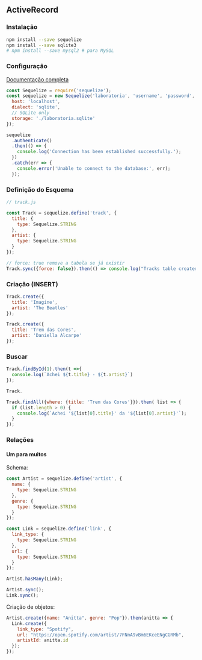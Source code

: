## ActiveRecord

### Instalação
```bash
npm install --save sequelize
npm install --save sqlite3 
# npm install --save mysql2 # para MySQL
```

### Configuração

[Documentação completa](http://docs.sequelizejs.com/manual/tutorial/models-usage.html)

```Javascript
const Sequelize = require('sequelize');
const sequelize = new Sequelize('laboratoria', 'username', 'password', {
  host: 'localhost',
  dialect: 'sqlite',
  // SQLite only
  storage: './laboratoria.sqlite'
});
``` 

```Javascript
sequelize
  .authenticate()
  .then(() => {
    console.log('Connection has been established successfully.');
  })
  .catch(err => {
    console.error('Unable to connect to the database:', err);
  });
```

### Definição do Esquema

```JavaScript
// track.js

const Track = sequelize.define('track', {
  title: {
    type: Sequelize.STRING
  },
  artist: {
    type: Sequelize.STRING
  }
});

// force: true remove a tabela se já existir
Track.sync({force: false}).then(() => console.log("Tracks table created"));
```

### Criação (INSERT)
```JavaScript 
Track.create({
  title: 'Imagine',
  artist: 'The Beatles'
});

Track.create({
  title: 'Trem das Cores',
  artist: 'Daniella Alcarpe'
});

```


### Buscar
```JavaScript 
Track.findById(1).then(t =>{
  console.log(`Achei ${t.title} - ${t.artist}`)
});

Track.
```

```JavaScript
Track.findAll({where: {title: 'Trem das Cores'}}).then( list => {
  if (list.length > 0) {
    console.log(`Achei '${list[0].title}' da '${list[0].artist}'`);
  }
});
```

### Relações

#### Um para muitos

Schema:

```JavaScript
const Artist = sequelize.define('artist', {
  name: {
    type: Sequelize.STRING
  },
  genre: {
    type: Sequelize.STRING
  }
});

const Link = sequelize.define('link', {
  link_type: {
    type: Sequelize.STRING
  },
  url: {
    type: Sequelize.STRING
  }
});

Artist.hasMany(Link);

Artist.sync();
Link.sync();
```

Criação de objetos:
```JavaScript
Artist.create({name: "Anitta", genre: "Pop"}).then(anitta => {
  Link.create({
    link_type: "Spotify",
    url: "https://open.spotify.com/artist/7FNnA9vBm6EKceENgCGRMb",
    artistId: anitta.id
  });
});
```